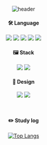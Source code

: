 <div align="center">
   
![header](https://capsule-render.vercel.app/api?type=Cylinder&color=auto&height=180&section=header&text=Backend&fontSize=40)

####  🛠️ Language

<img src="https://img.shields.io/badge/Python-3766AB?style=flat-square&logo=Python&logoColor=white"/>     <img src="https://img.shields.io/badge/C-A8B9CC?style=flat-square&logo=c&logoColor=white"/>     <img src="https://img.shields.io/badge/C%23-239120?style=flat-square&logo=csharp&logoColor=white"/>     <img src="https://img.shields.io/badge/Java-FF6C2C?style=flat-square&logo=java&logoColor=white"/> <img src="https://img.shields.io/badge/JavaScript-F7DF1E?style=flat-square&logo=javascript&logoColor=white"/>

####  🖼️ Stack

<img src="https://img.shields.io/badge/Node.js-339933?style=flat-square&logo=Node.js&logoColor=white"/>     <img src="https://img.shields.io/badge/Unity-FFFFFF?style=flat-square&logo=unity&logoColor=black"/>

####  🎨 Design

<img src="https://img.shields.io/badge/After Effects-9999FF?style=flat-square&logo=adobeaftereffects&logoColor=white"/>     <img src="https://img.shields.io/badge/Blender-F5792A?style=flat-square&logo=blender&logoColor=white"/>


   <br/>
 
#### :pencil2: Study log
  
[![Top Langs](https://github-readme-stats.vercel.app/api/top-langs/?username=893107&layout=compact)](https://github.com/anuraghazra/github-readme-stats)
  

